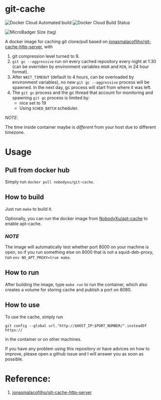 # git-cache

![Docker Cloud Automated build](https://img.shields.io/docker/cloud/automated/nobodyxu/git-cache.svg)
![Docker Cloud Build Status](https://img.shields.io/docker/cloud/build/nobodyxu/git-cache.svg)

![MicroBadger Size (tag)](https://img.shields.io/microbadger/image-size/nobodyxu/git-cache/latest)

A docker image for caching git clone/pull based on [jonasmalacofilho/git-cache-http-server][1], with

 1. git compression level turned to 9.
 2. `git gc --aggressive` run on every cached repository every night at 1:30 (can be overriden by environment variables `HOUR` and `MIN`, in 24 hour format).
 3. After `WAIT_TIMEOUT` (default to 4 hours, can be overloaded by environment variables), no new `git gc --aggressive` process will be spawned. In the next day, gc process will start from where it was left.
 4. The `git gc` process and the gc thread that account for monitoring and spawning `git gc` process is limited by:
     - nice set to 19
     - Using `SCHED_BATCH` scheduler.

*NOTE*:

The time inside container maybe is *different* from your host due to different timezone.

# Usage

## Pull from docker hub

Simply run `docker pull nobodyxu/git-cache`.

## How to build

Just run `make` to build it.

Optionally, you can run the docker image from [NobodyXu/apt-cache][2] to enable apt-cache.

### *NOTE* 

The image will automatically test whether port 8000 on your machine is open, so if you run something else on 8000 that is not a squid-deb-proxy, run `env NO_APT_PROXY=true make`.

## How to run

After building the image, type `make run` to run the container, which also creates a volume for storing cache and publish a port on 8080.

## How to use

To use the cache, simply run

```
git config --global url."http://$HOST_IP:$PORT_NUMBER/".insteadOf https://
```

in the container or on other machines.


If you have any problem using this repository or have advices on how to improve, please open a github issue and I will answer you as soon 
as possible.

# Reference:

 1. [jonasmalacofilho/git-cache-http-server][1]

[1]: https://github.com/jonasmalacofilho/git-cache-http-server
[2]: https://github.com/NobodyXu/apt-cache
